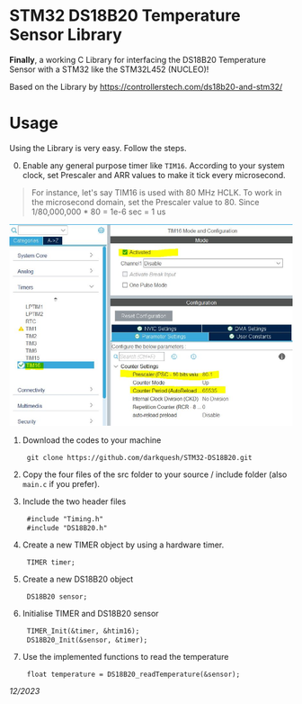# STM32 DS18B20 Temperature Sensor Library
**Finally**, a working C Library for interfacing the DS18B20 Temperature Sensor with a STM32 like the STM32L452 (NUCLEO)!

Based on the Library by https://controllerstech.com/ds18b20-and-stm32/

# Usage
Using the Library is very easy. Follow the steps.

0. Enable any general purpose timer like `TIM16`. According to your system clock, set Prescaler and ARR values to make it tick every microsecond.  
> For instance, let's say TIM16 is used with 80 MHz HCLK. To work in the microsecond domain, set the Prescaler value to 80. Since 1/80,000,000 * 80 = 1e-6 sec = 1 us

  ![TIM16 settings in STM32CubeIDE](/assets/tim16_values.JPG)

1. Download the codes to your machine

        git clone https://github.com/darkquesh/STM32-DS18B20.git
   
3. Copy the four files of the src folder to your source / include folder (also `main.c` if you prefer).  
4. Include the two header files 
        
        #include "Timing.h"
        #include "DS18B20.h"  
5. Create a new TIMER object by using a hardware timer. 
        
        TIMER timer;  
6. Create a new DS18B20 object
        
        DS18B20 sensor;

7. Initialise TIMER and DS18B20 sensor  
   
        TIMER_Init(&timer, &htim16);
        DS18B20_Init(&sensor, &timer);
           
8. Use the implemented functions to read the temperature
        
        float temperature = DS18B20_readTemperature(&sensor);


*12/2023*
